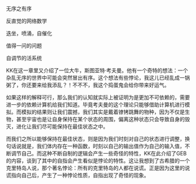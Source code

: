 无序之有序



反直觉的网络数学



迭坐，喷涌，自催化



值得一问的问题



自调节的活系统



KK在这一章里又介绍了一位大牛，斯图亚特·考夫曼。他有一个奇特的想法：一个杂乱无序的世界中可能会突然冒出有序。这个想法有些悖论，我这儿已经乱成一锅粥了，你还要来给我添乱？！不不不，我这个捣蛋鬼会给你带来好运气。



如果这样的解释可行，那么我们的认知就实际上被证明为是更加不可依赖的，需要进一步的依赖计算机给我们知道。毕竟考夫曼的这个理论只能够借助计算机进行模拟。而模拟的结果则让我们震撼，我们其实是戴着镣铐跳舞的物种，因为不仅是生物，甚至宇宙也是让自身保持在某个状态的周围，偏离这种状态只会导致自身的毁灭，进化让我们尽可能保持在最佳状态之中。



而我们之所以能够保持在最佳状态，则是因为我们时刻对自己的状态进行调整，换句话说就是，我们体内存在一种函数，时刻以自己的输出值作为自己的输入值，不断调节自己。而这种不断自制的逻辑会产生一些奇怪的特性，KK在此介绍了GEB的内容，谈到了其中的自指会产生看似是悖论的特性。这让我想到了古希腊的一个克里特岛人说，那个著名悖论：所有的克里特岛的人都在说谎。正是因为这里的说谎指向自己后，产生了一种悖论性质，自指出现了奇怪的现象。





